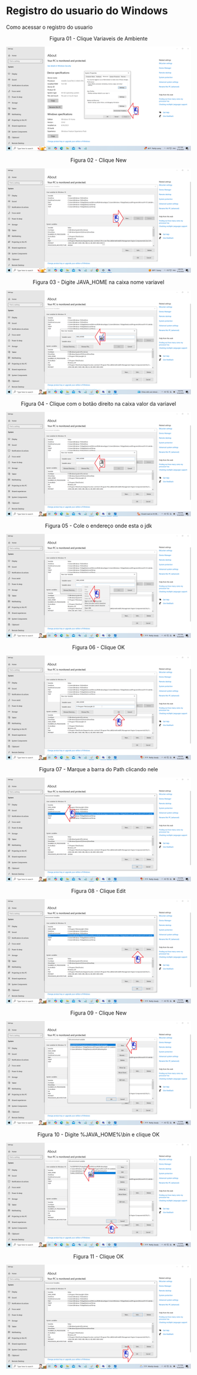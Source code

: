# Registro do usuario do Windows

Como acessar o registro do usuario

<div align="center">
Figura 01 - Clique Variaveis de Ambiente
</div>

![](Imagens/Windows-Java-Home-Usuario-Modo2-Img01.png)

<div align="center">
Figura 02 - Clique New
</div>

![](Imagens/Windows-Java-Home-Usuario-Modo2-Img02.png)

<div align="center">
Figura 03 - Digite JAVA_HOME na caixa nome variavel
</div>

![](Imagens/Windows-Java-Home-Usuario-Modo2-Img03.png)

<div align="center">
Figura 04 - Clique com o botão direito na caixa valor da variavel
</div>

![](Imagens/Windows-Java-Home-Usuario-Modo2-Img04.png)

<div align="center">
Figura 05 - Cole o endereço onde esta o jdk
</div>

![](Imagens/Windows-Java-Home-Usuario-Modo2-Img05.png)

<div align="center">
Figura 06 - Clique OK
</div>

![](Imagens/Windows-Java-Home-Usuario-Modo2-Img06.png)

<div align="center">
Figura 07 - Marque a barra do Path clicando nele
</div>

![](Imagens/Windows-Java-Home-Usuario-Modo2-Img07.png)

<div align="center">
Figura 08 - Clique Edit
</div>

![](Imagens/Windows-Java-Home-Usuario-Modo2-Img08.png)

<div align="center">
Figura 09 - Clique New
</div>

![](Imagens/Windows-Java-Home-Usuario-Modo2-Img09.png)


<div align="center">
Figura 10 - Digite %JAVA_HOME%\bin e clique OK
</div>

![](Imagens/Windows-Java-Home-Usuario-Modo2-Img10.png)

<div align="center">
Figura 11 - Clique OK
</div>

![](Imagens/Windows-Java-Home-Usuario-Modo2-Img11.png)